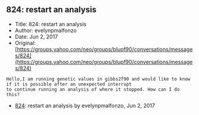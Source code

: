 ## 824: restart an analysis

- Title: 824: restart an analysis
- Author: evelynpmalfonzo
- Date: Jun 2, 2017
- Original: [https://groups.yahoo.com/neo/groups/blupf90/conversations/messages/824](https://groups.yahoo.com/neo/groups/blupf90/conversations/messages/824)

```
Hello,I am running genetic values in gibbs2f90 and would like to know if it is possible after an unexpected interrupt
to continue running an analysis of where it stopped. How can I do this?
```

- [824](0824.md): restart an analysis by evelynpmalfonzo, Jun 2, 2017
